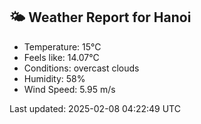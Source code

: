 <!-- WEATHER-START -->
## 🌤 Weather Report for Hanoi

- Temperature: 15°C
- Feels like: 14.07°C
- Conditions: overcast clouds
- Humidity: 58%
- Wind Speed: 5.95 m/s

Last updated: 2025-02-08 04:22:49 UTC
<!-- WEATHER-END -->
